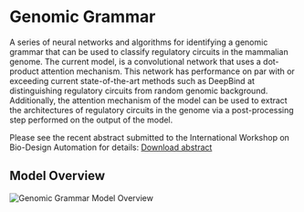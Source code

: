 # Genomic Grammar
A series of neural networks and algorithms for identifying a genomic grammar that can be used to classify regulatory circuits in the mammalian genome. The current model, is a convolutional network that uses a dot-product attention mechanism. This network has performance on par with or exceeding current state-of-the-art methods such as DeepBind at distinguishing regulatory circuits from random genomic background. Additionally, the attention mechanism of the model can be used to extract the architectures of regulatory circuits in the genome via a post-processing step performed on the output of the model.

Please see the recent abstract submitted to the International Workshop on Bio-Design Automation for details: [Download abstract](https://jenhantao.github.io/files/2018-07-31_genomic_grammar.pdf)

## Model Overview
![](https://raw.githubusercontent.com/jenhantao/genomic_grammar/master/model_architecture.png "Genomic Grammar Model Overview")
